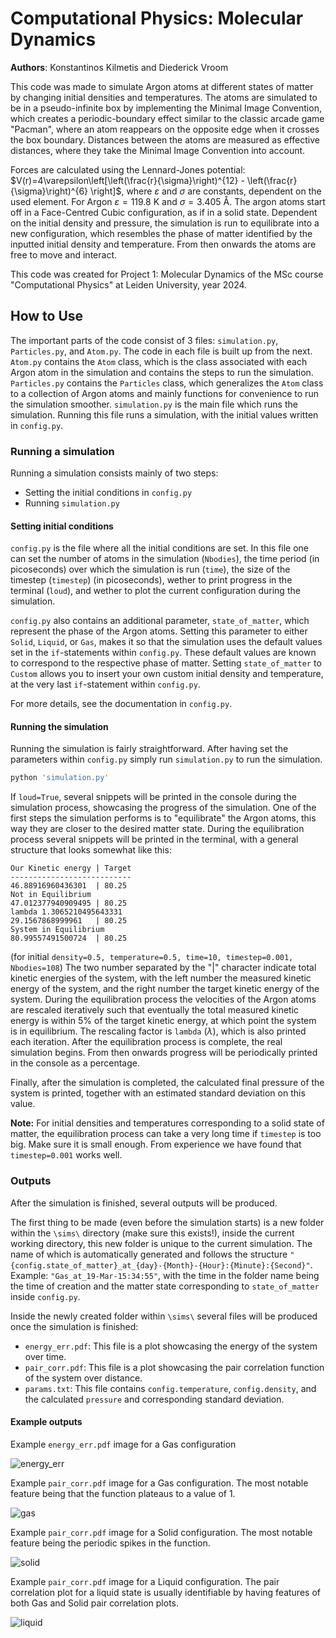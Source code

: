 # Computational Physics: Molecular Dynamics

**Authors**: Konstantinos Kilmetis and Diederick Vroom

This code was made to simulate Argon atoms at different states of matter by changing initial densities and temperatures. The atoms are simulated to be in a pseudo-infinite box by implementing the Minimal Image Convention, which creates a periodic-boundary effect similar to the classic arcade game "Pacman", where an atom reappears on the opposite edge when it crosses the box boundary. Distances between the atoms are measured as effective distances, where they take the Minimal Image Convention into account.

Forces are calculated using the Lennard-Jones potential: $V(r)=4\varepsilon\left[\left(\frac{r}{\sigma}\right)^{12} - \left(\frac{r}{\sigma}\right)^{6} \right]$, where $\varepsilon$ and $\sigma$ are constants, dependent on the used element. For Argon $\varepsilon = 119.8\ \mathrm{K}$ and $\sigma = 3.405\ \mathrm{Å}$. The argon atoms start off in a Face-Centred Cubic configuration, as if in a solid state. Dependent on the initial density and pressure, the simulation is run to equilibrate into a new configuration, which resembles the phase of matter identified by the inputted initial density and temperature. From then onwards the atoms are free to move and interact.

This code was created for Project 1: Molecular Dynamics of the MSc course "Computational Physics" at Leiden University, year 2024.

## How to Use

The important parts of the code consist of 3 files: `simulation.py`, `Particles.py`, and `Atom.py`. The code in each file is built up from the next. `Atom.py` contains the `Atom` class, which is the class associated with each Argon atom in the simulation and contains the steps to run the simulation. `Particles.py` contains the `Particles` class, which generalizes the `Atom` class to a collection of Argon atoms and mainly functions for convenience to run the simulation smoother. `simulation.py` is the main file which runs the simulation. Running this file runs a simulation, with the initial values written in `config.py`.

### Running a simulation

Running a simulation consists mainly of two steps:

* Setting the initial conditions in `config.py`
* Running `simulation.py`

#### Setting initial conditions

`config.py` is the file where all the initial conditions are set. In this file one can set the number of atoms in the simulation (`Nbodies`), the time period (in picoseconds) over which the simulation is run (`time`), the size of the timestep (`timestep`) (in picoseconds), wether to print progress in the terminal (`loud`), and wether to plot the current configuration during the simulation.

`config.py` also contains an additional parameter, `state_of_matter`, which represent the phase of the Argon atoms. Setting this parameter to either `Solid`, `Liquid`, or `Gas`, makes it so that the simulation uses the default values set in the `if`-statements within `config.py`. These default values are known to correspond to the respective phase of matter. Setting `state_of_matter` to `Custom` allows you to insert your own custom initial density and temperature, at the very last `if`-statement within `config.py`.

For more details, see the documentation in `config.py`.

#### Running the simulation

Running the simulation is fairly straightforward. After having set the parameters within `config.py` simply run `simulation.py` to run the simulation.

```bash
python 'simulation.py'
```

If `loud=True`, several snippets will be printed in the console during the simulation process, showcasing the progress of the simulation. One of the first steps the simulation performs is to "equilibrate" the Argon atoms, this way they are closer to the desired matter state. During the equilibration process several snippets will be printed in the terminal, with a general structure that looks somewhat like this:

```
Our Kinetic energy | Target
---------------------------
46.88916960436301  | 80.25
Not in Equilibrium
47.012377940909495 | 80.25
lambda 1.3065210495643331
29.1567868999961   | 80.25
System in Equilibrium
80.99557491500724  | 80.25
```

(for initial `density=0.5, temperature=0.5, time=10, timestep=0.001, Nbodies=108`)
The two number separated by the "|" character indicate total kinetic energies of the system, with the left number the measured kinetic energy of the system, and the right number the target kinetic energy of the system. During the equilibration process the velocities of the Argon atoms are rescaled iteratively such that eventually the total measured kinetic energy is within 5% of the target kinetic energy, at which point the system is in equilibrium. The rescaling factor is `lambda` ($\lambda$), which is also printed each iteration. After the equilibration process is complete, the real simulation begins. From then onwards progress will be periodically printed in the console as a percentage.

Finally, after the simulation is completed, the calculated final pressure of the system is printed, together with an estimated standard deviation on this value.

**Note:** For initial densities and temperatures corresponding to a solid state of matter, the equilibration process can take a very long time if `timestep` is too big. Make sure it is small enough. From experience we have found that `timestep=0.001` works well.

### Outputs

After the simulation is finished, several outputs will be produced.

The first thing to be made (even before the simulation starts) is a new folder within the `\sims\` directory (make sure this exists!), inside the current working directory, this new folder is unique to the current simulation. The name of which is automatically generated and follows the structure `"{config.state_of_matter}_at_{day}-{Month}-{Hour}:{Minute}:{Second}"`. Example: `"Gas_at_19-Mar-15:34:55"`, with the time in the folder name being the time of creation and the matter state corresponding to `state_of_matter` inside `config.py`.

Inside the newly created folder within `\sims\` several files will be produced once the simulation is finished:

* `energy_err.pdf`: This file is a plot showcasing the energy of the system over time.
* `pair_corr.pdf`: This file is a plot showcasing the pair correlation function of the system over distance.
* `params.txt`: This file contains `config.temperature`, `config.density`, and the calculated `pressure` and corresponding standard deviation.

#### Example outputs

Example `energy_err.pdf` image for a Gas configuration

![energy_err](image/README/energy_err.jpg)

Example `pair_corr.pdf` image for a Gas configuration. The most notable feature being that the function plateaus to a value of 1.

![gas](image/README/gas.jpg)

Example `pair_corr.pdf` image for a Solid configuration. The most notable feature being the periodic spikes in the function.

![solid](image/README/solid.jpg)

Example `pair_corr.pdf` image for a Liquid configuration. The pair correlation plot for a liquid state is usually identifiable by having features of both Gas and Solid pair correlation plots.

![liquid](image/README/liquid.jpg)